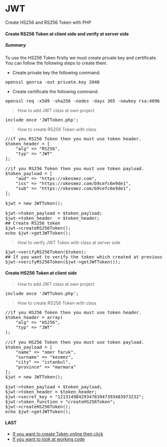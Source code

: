 # JWT
Create HS256 and RS256 Token with PHP

#### Create RS256 Token at client side and verify at server side
##### Summary
To use the HS256 Token firstly we must create private key and certificate. You can follow the following steps 
to create them.
- Create private key the following command.
<pre>
openssl genrsa -out private.key 2048
</pre>
- Create certificate the following command.
<pre>
openssl req -x509 -sha256 -nodes -days 365 -newkey rsa:4096 -keyout private.key -out certificate.crt
</pre>
>How to add JWT class at own project
<pre>
include_once 'JWTToken.php';
</pre>
>How to create RS256 Token with class
<pre>
//if you RS256 Token then you must use token header.
$token_header = [
    "alg" => "RS256",
    "typ" => "JWT"
];

//if you RS256 Token then you must use token payload.
$token_payload = [
    "aud" => "https://okesmez.com",
    "iss" => "https://okesmez.com/b9cefc6e9de1",
    "sub" => "https://okesmez.com/b9cefc6e9de1",
];

$jwt = new JWTToken();

$jwt->token_payload = $token_payload;
$jwt->token_header  = $token_header;
## Create RS256 token
$jwt->createRS256Token();
echo $jwt->getJWTToken();
</pre>

>How to verify JWT Token with class at server side
<pre>
$jwt->verifyRS256Token($token);
## If you want to verify the token which created at previous step
$jwt->verifyRS256Token($jwt->getJWTToken());
</pre>

#### Create HS256 Token at client side
>How to add JWT class at own project
<pre>
include_once 'JWTToken.php';
</pre>
>How to create RS256 Token with class
<pre>
//if you HS256 Token then you must use token header.
$token_header = array(
    "alg" => "HS256",
    "typ" => "JWT"
);

//if you HS256 Token then you must use token payload.
$token_payload = [
    "name" => "omer faruk",
    "surname" => "kesmez",
    "city" => "istanbul",
    "province" => "marmara"
];
$jwt = new JWTToken();

$jwt->token_payload = $token_payload;
$jwt->token_header = $token_header;
$jwt->secret_key = "1213149842934783947393483973232";
$jwt->token_function = "createHS256Token";
$jwt->createHS256Token();
echo $jwt->getJWTToken();
</pre>

#### LAST
 - [If you want to create Token online then click](https://jwt.io/)
 - [If you want to look at working code](http://okesmez.com/JWT/test.php)




